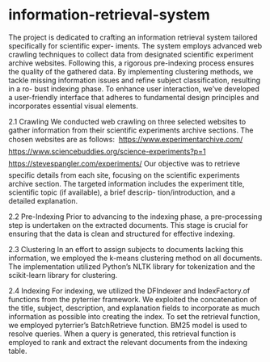 # information-retrieval-system

The project is dedicated to crafting an information retrieval system tailored specifically for scientific exper-
iments. The system employs advanced web crawling techniques to collect data from designated scientific
experiment archive websites.
Following this, a rigorous pre-indexing process ensures the quality of the gathered data. By implementing
clustering methods, we tackle missing information issues and refine subject classification, resulting in a ro-
bust indexing phase. To enhance user interaction, we’ve developed a user-friendly interface that adheres to
fundamental design principles and incorporates essential visual elements.

2.1 Crawling
We conducted web crawling on three selected websites to gather information from their scientific experiments
archive sections. The chosen websites are as follows:
 https://www.experimentarchive.com/
 https://www.sciencebuddies.org/science-experiments?p=1
 https://stevespangler.com/experiments/
Our objective was to retrieve specific details from each site, focusing on the scientific experiments archive
section. The targeted information includes the experiment title, scientific topic (if available), a brief descrip-
tion/introduction, and a detailed explanation.

2.2 Pre-Indexing
Prior to advancing to the indexing phase, a pre-processing step is undertaken on the extracted documents.
This stage is crucial for ensuring that the data is clean and structured for effective indexing.

2.3 Clustering
In an effort to assign subjects to documents lacking this information, we employed the k-means clustering
method on all documents. The implementation utilized Python’s NLTK library for tokenization and the
scikit-learn library for clustering.

2.4 Indexing
For indexing, we utilized the DFIndexer and IndexFactory.of functions from the pyterrier framework.
We exploited the concatenation of the title, subject, description, and explanation fields to incorporate as
much information as possible into creating the index.
To set the retrieval function, we employed pyterrier’s BatchRetrieve function. BM25 model is used
to resolve queries. When a query is generated, this retrieval function is employed to rank and extract the
relevant documents from the indexing table.
